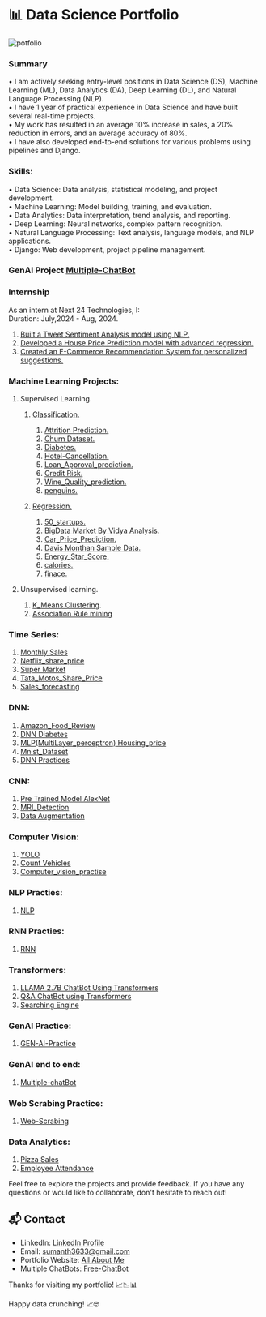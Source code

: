 

# 📊 Data Science Portfolio
![potfolio](https://github.com/PRINCESUMANTH/princesumanth/assets/52598407/d1901313-86ab-4007-b27d-67ed2724fc6e)


### Summary
•	I am actively seeking entry-level positions in Data Science (DS), Machine Learning (ML), Data Analytics (DA), Deep Learning (DL), and Natural Language Processing (NLP). <br>
•	I have 1 year of practical experience in Data Science and have built several real-time projects.<br>
•	My work has resulted in an average 10% increase in sales, a 20% reduction in errors, and an average accuracy of 80%. <br>
•	I have also developed end-to-end solutions for various problems using pipelines and Django.<br>
### Skills:<br>
•	Data Science: Data analysis, statistical modeling, and project development.<br>
•	Machine Learning: Model building, training, and evaluation.<br>
•	Data Analytics: Data interpretation, trend analysis, and reporting.<br>
•	Deep Learning: Neural networks, complex pattern recognition.<br>
•	Natural Language Processing: Text analysis, language models, and NLP applications.<br>
•	Django: Web development, project pipeline management.<br>


### GenAI Project [Multiple-ChatBot](https://sumanth-ai-chatbot.streamlit.app/)

### Internship 
As an intern at Next 24 Technologies, I:<br>
Duration: July,2024 - Aug, 2024.

1. [Built a Tweet Sentiment Analysis model using NLP.](https://github.com/sumanth-ds/Next-24-Technology/tree/main/sentiment%20analysis)
2. [Developed a House Price Prediction model with advanced regression.](https://github.com/sumanth-ds/Next-24-Technology/tree/main/House%20Price%20Prediction)
3. [Created an E-Commerce Recommendation System for personalized suggestions.](https://github.com/sumanth-ds/Next-24-Technology/tree/main/Recommandation%20System)


### Machine Learning Projects:<br>
1. Supervised Learning.
   1. [Classification.](https://github.com/sumanth-ds/Supervised-ml-projects/tree/main/Classification)
      1. [Attrition Prediction.](https://github.com/sumanth-ds/Supervised-ml-projects/tree/main/Classification/Attrition_prediction)
      2. [Churn Dataset.](https://github.com/sumanth-ds/Supervised-ml-projects/tree/main/Classification/Chrum%20Dataset)
      3. [Diabetes.](https://github.com/sumanth-ds/Supervised-ml-projects/tree/main/Classification/Diabetes)
      4. [Hotel-Cancellation.](https://github.com/sumanth-ds/Supervised-ml-projects/tree/main/Classification/Hotel-Cancellation)
      5. [Loan_Approval_prediction.](https://github.com/sumanth-ds/Supervised-ml-projects/tree/main/Classification/Loan_Approval_prediction)
      6. [Credit Risk.](https://github.com/sumanth-ds/Supervised-ml-projects/tree/main/Classification/Navie%20Baise%20Algorithm)
      7. [Wine_Quality_prediction.](https://github.com/sumanth-ds/Supervised-ml-projects/tree/main/Classification/Wine_Quality_prediction)
      8. [penguins.](https://github.com/sumanth-ds/Supervised-ml-projects/tree/main/Classification/penguins)
    
   2. [Regression.](https://github.com/sumanth-ds/Supervised-ml-projects/tree/main/Regression)
      1. [50_startups.](https://github.com/sumanth-ds/Supervised-ml-projects/tree/main/Regression/50_startups)
      2. [BigData Market By Vidya Analysis.](https://github.com/sumanth-ds/Supervised-ml-projects/tree/main/Regression/BigData%20Market%20By%20Vidya%20Analysis)
      3. [Car_Price_Prediction.](https://github.com/sumanth-ds/Supervised-ml-projects/tree/main/Regression/Car_Price_Prediction)
      4. [Davis Monthan Sample Data.](https://github.com/sumanth-ds/Supervised-ml-projects/tree/main/Regression/Davis%20Monthan%20Sample%20Data)
      5. [Energy_Star_Score.](https://github.com/sumanth-ds/Supervised-ml-projects/tree/main/Regression/Energy_Water)
      6. [calories.](https://github.com/sumanth-ds/Supervised-ml-projects/tree/main/Regression/calories)
      7. [finace.](https://github.com/sumanth-ds/Supervised-ml-projects/tree/main/Regression/finace)
         
2. Unsupervised learning.
    1. [K_Means Clustering](https://github.com/sumanth-ds/unsupervied-ml-projects/tree/main/K-Means%20cluster).
    2. [Association Rule mining](https://github.com/sumanth-ds/unsupervied-ml-projects/tree/main/association%20rule%20maining)


### Time Series: <br>
1. [Monthly Sales](https://github.com/sumanth-ds/Time-Series/tree/main/Monthly%20sales)
2. [Netflix_share_price](https://github.com/sumanth-ds/Time-Series/tree/main/Netflix_share_price)
3. [Super Market](https://github.com/sumanth-ds/Time-Series/tree/main/Super_Market_Store)
4. [Tata_Motos_Share_Price](https://github.com/sumanth-ds/Time-Series/tree/main/Tata_Motos)
5. [Sales_forecasting](https://github.com/sumanth-ds/Time-Series/tree/main/sales_forecasting)

### DNN: <br>

1. [Amazon_Food_Review](https://github.com/sumanth-ds/DNN/tree/main/Amazon_Food_Review)
2. [DNN Diabetes](https://github.com/sumanth-ds/DNN/tree/main/DNN%20Diabetes)
3. [MLP(MultiLayer_perceptron) Housing_price](https://github.com/sumanth-ds/DNN/tree/main/MLP(MultiLayer_perceptron)%20Housing_price)
4. [Mnist_Dataset](https://github.com/sumanth-ds/DNN/tree/main/Mnist_Dataset)
5. [DNN Practices](https://github.com/sumanth-ds/DNN/tree/main/DNN%20Practices)


### CNN: <br>
1. [Pre Trained Model AlexNet](https://github.com/sumanth-ds/CNN/tree/main/Pre%20Trained%20Model%20AlexNet)
2. [MRI_Detection](https://github.com/sumanth-ds/CNN/tree/main/MRI_Detection)
3. [Data Augmentation](https://github.com/sumanth-ds/CNN/tree/main/Data%20Augmentation)

### Computer Vision: <br>
1. [YOLO](https://github.com/sumanth-ds/Computer-VIsion/tree/main/YOLO)
2. [Count Vehicles](https://github.com/sumanth-ds/Computer-VIsion/tree/main/Count%20Vehicles)
3. [Computer_vision_practise](https://github.com/sumanth-ds/Computer-VIsion/tree/main/Computer_vision_practise)

### NLP Practies: <br>
1. [NLP](https://github.com/sumanth-ds/NLP/tree/main/NLP)

### RNN Practies: <br>
1. [RNN](https://github.com/sumanth-ds/NLP/tree/main/RNN)

### Transformers: <br> 

1. [LLAMA 2.7B ChatBot Using Transformers](https://github.com/sumanth-ds/Transformers/tree/main/LLAMA%202.7B%20ChatBot%20Using%20Transformers)
2. [Q&A ChatBot using Transformers](https://github.com/sumanth-ds/Transformers/tree/main/Q%26A%20ChatBot%20using%20Transformers)
3. [Searching Engine](https://github.com/sumanth-ds/Transformers/tree/main/Searching%20Engine)

### GenAI Practice: <br>

1. [GEN-AI-Practice](https://github.com/sumanth-ds/GEN-AI-Practice)

### GenAI end to end: <br>
1. [Multiple-chatBot](https://sumanth-ai-chatbot.streamlit.app/)

### Web Scrabing Practice: <br>
1. [Web-Scrabing](https://github.com/sumanth-ds/Web-Scrabing)


###  Data Analytics: <br>
1. [Pizza Sales](https://github.com/sumanth-ds/pizza_sales)
2. [Employee Attendance](https://github.com/sumanth-ds/Employee-attendance-analysis)






<!--
Welcome to my Data Science GitHub repository! 👋 I'm P SUMANTH REDDY, a passionate data scientist with a knack for turning data into actionable insights.

## 🚀 Skills

- **Data Analysis**: Proficient in data cleaning, exploration, and statistical analysis using Python, [Pandas](https://pandas.pydata.org/), [NumPy](https://numpy.org/).
- **Machine Learning**: Experienced in building predictive models and deep learning algorithms with [Scikit-Learn](https://scikit-learn.org/), [TensorFlow](https://www.tensorflow.org/), [PyTorch](https://pytorch.org/)
- **Data Visualization**: Skilled in creating insightful visualizations using  [Matplotlib](https://matplotlib.org/), [Seaborn](https://seaborn.pydata.org/) , Tableau and Power BI.
- **Big Data**: Familiar with working with large datasets and distributed computing frameworks like [Apache Spark](https://spark.apache.org/), [Hadoop](https://hadoop.apache.org/).
- **Natural Language Processing**: Competent in text analysis, sentiment analysis, and chatbot development.
- **Data Engineering**: Knowledgeable about data pipelines, ETL processes, and SQL databases.
- **Version Control**: Proficient with Git and GitHub for collaborative coding and project management.
- **Cloud Computing**: Familiar with AWS and Google Cloud for deploying data science projects.
- **Database Management**: [SQL](https://www.w3schools.com/sql/), [MongoDB](https://www.mongodb.com/)

-->
<!--


Feel free to explore my projects below to see these skills in action!



## 📂 Projects

Here are some of my notable data science projects:

## Internship Projects Under guidance of CodSoft. 

 1. Title: [Fraud Detection Project Summary](https://github.com/sumanth-ds/CODSOFT/tree/b39c4f8d720b10715a56894d8bf19f4c77663885/CODSOFT%20Task-5%20(Credit%20Card%20Fraud%20Detection))
1. Objective:
   The Fraud Detection project at CodSoft aimed to develop a precise machine learning model for identifying fraudulent financial transactions, enhancing security measures.

2. Approach:
   Collected transaction data, preprocessed it by addressing imbalances, and engineered features. Explored anomaly detection models, choosing the one with optimal precision and recall.

3. Results:
   The final model demonstrated high accuracy in detecting fraudulent transactions while minimizing false positives.

4. Challenges:
   Overcame imbalanced datasets and dynamic fraud patterns through strategic sampling and continuous monitoring.

5. Conclusion:
   The Fraud Detection project successfully provided a reliable solution for businesses to detect and mitigate the impact of fraudulent activities.

6. Acknowledgments:
   Thanks to the CodSoft team for their guidance and support throughout the internship, contributing to the project's success. 
#


2. Project Title: [Sales Prediction Project Summary](https://github.com/sumanth-ds/CODSOFT/tree/b39c4f8d720b10715a56894d8bf19f4c77663885/CODSOFT%20Task-4%20(Sales%20Prediction))


Objective: Develop a sales prediction model for better inventory management and decision-making.

Steps:
1. Data Collection and Exploration: Gathered historical sales data, performed exploratory analysis to identify patterns.
  
2. Data Preprocessing: Handled missing values, encoded variables, and applied time-specific preprocessing.

3. Feature Engineering: Extracted relevant features to enhance predictive performance, considering temporal patterns.

4. Model Selection: Considered ARIMA, SARIMA, Random Forest, and Gradient Boosting. Selected based on MAE and RMSE metrics.

5. Model Training and Evaluation: Trained on a subset, rigorously cross-validated for robust performance.

6. Hyperparameter Tuning: Optimized model performance using grid/random search for hyperparameter selection.

7. Results: Achieved accurate sales predictions, demonstrated through low MAE and RMSE values.

8. Challenges: Addressed challenges like seasonality and external factors through advanced time series analysis.

9. Conclusion: Successful project completion; the model provides businesses with an effective tool for sales forecasting.

10. Acknowledgments: Thanks to CodSoft for guidance and support throughout the internship.


#

3. Project Title: [Titanic Survival Prediction](https://github.com/sumanth-ds/CODSOFT/tree/b39c4f8d720b10715a56894d8bf19f4c77663885/CODSOFT%20Task-1%20(Titanic_survived))


Objective: Develop a machine learning model to predict passenger survival on the Titanic.

Process:

1. Data Handling:
   - Collected and explored Titanic dataset.
   - Conducted data preprocessing, including handling missing values and feature engineering.

2. Modeling:
   - Explored various algorithms: logistic regression, decision trees, random forests, and support vector machines.
   - Selected model based on cross-validation performance.

3. Training and Evaluation:
   - Trained the model on a portion of the dataset.
   - Evaluated performance using metrics like accuracy, precision, recall, and F1 score.

4. Optimization:
   - Tuned hyperparameters using grid search and random search.

5. Results:
   - Achieved satisfactory model performance with high accuracy.
   - Visualized feature importance for interpretation.

6. Challenges:
   - Addressed imbalanced data and missing values.

7. Conclusion:
   - Successfully developed a model for predicting Titanic passenger survival.
   - Acknowledgments to CodSoft for guidance and support.

-->
<!--
## Personal Projects.


1. **[Pizza Sales Analytics ](https://github.com/suman98765/pizza_sales.git)** 

Overview:
This project aims to analyze pizza sales data to gain valuable insights into various aspects of the business, including total revenue, top-selling pizzas, sales distribution by pizza size, sales by month, day, and hour, and identifying peak sales times.

Data Sources:
1. Sales data: Transaction records with details of each pizza order, including pizza type, size, quantity, and timestamp.
2. Pizza menu data: Information on pizza types and their prices.
3. Calendar data: To track months, days, and hours for analysis.

Key Analysis Goals:

1. Total Revenue:
   - Calculate the total revenue generated over a specific time period.

2. Order by Revenue:
   - Identify the highest revenue-generating orders (e.g., large pizzas or multiple pizzas).

3. Pizza Size by Revenue:
   - Determine which pizza sizes contribute the most to revenue.

4. Sales Distribution:
   - Analyze sales trends, including daily, monthly, and hourly sales.

5. Top Sales with Type of Pizza:
   - Identify the best-selling pizza types and their contribution to overall sales.

6. Percentage of Pizza Sales:
   - Calculate the percentage of sales each pizza type contributes to the total.

7. Month-wise Pizza Sales:
   - Analyze monthly sales trends to identify seasonality or monthly variations.

8. Day-wise Pizza Sales:
   - Examine daily sales patterns to understand which days of the week are busiest.

9. Hour-wise Pizza Sales:
   - Determine peak hours for pizza sales.

10. Most Pizzas Sold:
    - Identify the time, day, and month when the highest number of pizzas are sold.

Tools and Technologies:
- Data analysis and visualization tools (e.g., Python with Pandas, Matplotlib, Seaborn).
- Database management system for storing and retrieving sales data.
- Excel or Google Sheets for basic data manipulation and visualization.
- Power BI or Tableau for creating interactive dashboards.

Project Deliverables:
1. Data Cleaning and Preparation: Cleaning and formatting raw data for analysis.
2. Data Analysis: Performing the specified analyses to answer key questions.
3. Visualization: Creating graphs, charts, and interactive dashboards to present findings.
4. Insights Report: Summarizing key insights and recommendations based on the analysis.

Outcome:
This project will provide the pizza business with valuable insights into its sales patterns, helping them optimize pricing, pizza sizes, and promotional strategies. Additionally, it will enable the business to better allocate resources during peak hours, days, and months, ultimately increasing profitability and customer satisfaction.
   - 📁 [Repository](https://github.com/suman98765/pizza_sales.git)
   - 📄 [Project Report](https://github.com/PRINCESUMANTH/princesumanth/files/12855024/PIZZA_SALES_DOCUMENTATION.docx)


   - 📊 [Demo](https://github.com/suman98765/pizza_sales.git)

   ![Project Thumbnail](https://github.com/PRINCESUMANTH/princesumanth/assets/52598407/157c385e-22af-48d7-86fb-f7668a67e1ab)


   ![Project Thumbnail](https://github.com/PRINCESUMANTH/princesumanth/assets/52598407/1fad4b18-44fe-426f-9f64-e7f7077b7a88)

2. **[Employee Attendance Analysis ](https://github.com/suman98765/Employee-attendance-analysis.git)** 

**Objective:**
The Employee Attendance Analysis project aims to provide valuable insights and data-driven decision-making capabilities to a company by using Power BI. The primary focus is on analyzing various aspects of employee attendance, key ratios, and trends. The project covers essential metrics such as total working days, present days, work-from-home days, weekly and monthly attendance percentages, sick leaves, and day-wise analysis.

**Project Components:**

1. **Data Collection and Integration:**
   - Gather employee attendance data from various sources, such as time and attendance systems, HR records, or biometric devices.
   - Integrate and transform the data into a suitable format for analysis using Power BI.

2. **Data Visualization:**
   - Develop interactive dashboards and reports using Power BI to provide a comprehensive view of employee attendance trends and metrics.
   - Use various visualization elements like tables, charts, and graphs to present the data effectively.

3. **Key Ratios:**
   - Calculate and display the following key ratios:
     - Total Working Days: The total number of working days in a specific period.
     - Total Number of Present Days: The count of days when employees were present.
     - Present Days %: The percentage of days employees were present out of total working days.
     - Work from Home Present Days: The number of days employees worked from home.
     - Work from Home Present Days %: The percentage of work-from-home days out of total working days.
     - Weekly %: Weekly attendance percentage.
     - Monthly %: Monthly attendance percentage.
     - Sick Leaves: The number of days employees took as sick leave.
     - Sick Leaves %: The percentage of sick leave days out of total working days.

4. **Day-Wise Analysis:**
   - Provide a day-wise breakdown of attendance, highlighting any patterns or trends, such as days with the highest and lowest attendance.

5. **Filtering and Slicing:**
   - Implement filters and slicers to allow users to drill down into the data, enabling customized analyses based on specific timeframes, departments, or other relevant dimensions.

6. **Historical Trends:**
   - Display historical trends and compare attendance data over time, identifying any seasonality or long-term changes.

7. **User Interaction:**
   - Enable user interactivity, allowing stakeholders to explore attendance data, make comparisons, and derive actionable insights.

8. **Export and Sharing:**
   - Provide the capability to export reports or share them with relevant stakeholders for informed decision-making.

**Benefits:**

- **Data-Driven Decision-Making:** Empower the company's management and HR teams with data-driven insights to improve attendance management strategies.

- **Efficiency Improvement:** Identify areas for improvement in attendance patterns and policies to optimize workforce efficiency.

- **Resource Allocation:** Better allocate resources based on attendance trends, work-from-home trends, and day-wise analysis.

- **Compliance Monitoring:** Ensure compliance with attendance policies and regulations through continuous monitoring and reporting.

The Employee Attendance Analysis project using Power BI will equip the company with the tools to make informed decisions, enhance workforce management, and drive improved organizational performance through better attendance management.

   - 📁 [Repository](https://github.com/suman98765/Employee-attendance-analysis.git)
   - 📄 [Project Report](https://github.com/suman98765/Employee-attendance-analysis.git)


   - 📊 [Demo](https://github.com/suman98765/Employee-attendance-analysis.git)



![Project Thumbnail](https://github.com/suman98765/Employee-attendance-analysis/assets/78702359/a764105f-2fba-4518-b619-825d172f4c4a)
-->

Feel free to explore the projects and provide feedback. If you have any questions or would like to collaborate, don't hesitate to reach out!

## 📬 Contact

- LinkedIn: [LinkedIn Profile](https://www.linkedin.com/in/psumanth)
- Email: sumanth3633@gmail.com
- Portfolio Website: [All About Me](https://sumanth-ds.github.io/about-me)
-  Multiple ChatBots: [Free-ChatBot](https://sumanth-ai-chatbot.streamlit.app/)

<!--
- Twitter: [Twitter Profile](https://x.com/SUMANTH161803?t=Rr_I971g9ezpdsiv6O1a-w&s=09)

-->

Thanks for visiting my portfolio! 📈📉📊


Happy data crunching! 📈🤓

